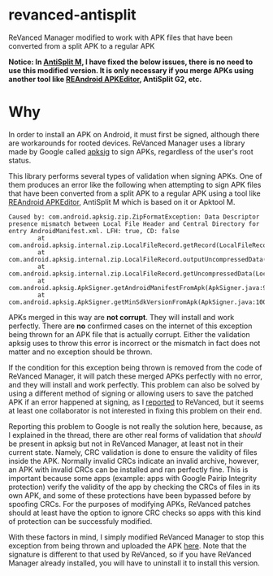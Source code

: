 # revanced-antisplit
ReVanced Manager modified to work with APK files that have been converted from a split APK to a regular APK

**Notice: In [AntiSplit M](https://github.com/AbdurazaaqMohammed/AntiSplit-M), I have fixed the below issues, there is no need to use this modified version. It is only necessary if you merge APKs using another tool like [REAndroid APKEditor](https://github.com/REAndroid/APKEditor), AntiSplit G2, etc.**

# Why
In order to install an APK on Android, it must first be signed, although there are workarounds for rooted devices. ReVanced Manager uses a library made by Google called [apksig](https://android.googlesource.com/platform/tools/apksig) to sign APKs, regardless of the user's root status.

This library performs several types of validation when signing APKs. One of them produces an error like the following when attempting to sign APK files that have been converted from a split APK to a regular APK using a tool like [REAndroid APKEditor](https://github.com/REAndroid/APKEditor), AntiSplit M which is based on it or Apktool M.
```
Caused by: com.android.apksig.zip.ZipFormatException: Data Descriptor presence mismatch between Local File Header and Central Directory for entry AndroidManifest.xml. LFH: true, CD: false
        at com.android.apksig.internal.zip.LocalFileRecord.getRecord(LocalFileRecord.java:180)
        at com.android.apksig.internal.zip.LocalFileRecord.outputUncompressedData(LocalFileRecord.java:427)
        at com.android.apksig.internal.zip.LocalFileRecord.getUncompressedData(LocalFileRecord.java:451)
        at com.android.apksig.ApkSigner.getAndroidManifestFromApk(ApkSigner.java:966)
        at com.android.apksig.ApkSigner.getMinSdkVersionFromApk(ApkSigner.java:1004)
```

APKs merged in this way are **not corrupt**. They will install and work perfectly. There are **no** confirmed cases on the internet of this exception being thrown for an APK file that is actually corrupt. Either the validation apksig uses to throw this error is incorrect or the mismatch in fact does not matter and no exception should be thrown.

If the condition for this exception being thrown is removed from the code of ReVanced Manager, it will patch these merged APKs perfectly with no error, and they will install and work perfectly. This problem can also be solved by using a different method of signing or allowing users to save the patched APK if an error happened at signing, as I [reported](https://github.com/ReVanced/revanced-manager/issues/2083) to ReVanced, but it seems at least one collaborator is not interested in fixing this problem on their end.

Reporting this problem to Google is not really the solution here, because, as I explained in the thread, there are other real forms of validation that *should* be present in apksig but not in ReVanced Manager, at least not in their current state. Namely, CRC validation is done to ensure the validity of files inside the APK. Normally invalid CRCs indicate an invalid archive, however, an APK with invalid CRCs can be installed and ran perfectly fine. This is important because some apps (example: apps with Google Pairip Integrity protection) verify the validity of the app by checking the CRCs of files in its own APK, and some of these protections have been bypassed before by spoofing CRCs.  For the purposes of modifying APKs, ReVanced patches should at least have the option to ignore CRC checks so apps with this kind of protection can be successfuly modified.

With these factors in mind, I simply modified ReVanced Manager to stop this exception from being thrown and uploaded the APK [here](https://github.com/AbdurazaaqMohammed/revanced-antisplit/releases). Note that the signature is different to that used by ReVanced, so if you have ReVanced Manager already installed, you will have to uninstall it to install this version.
